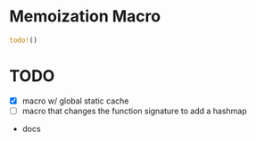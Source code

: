 # Memoization Macro

```rust
todo!()
```

# TODO
- [x] macro w/ global static cache
- [ ] macro that changes the function signature to add a hashmap
- docs